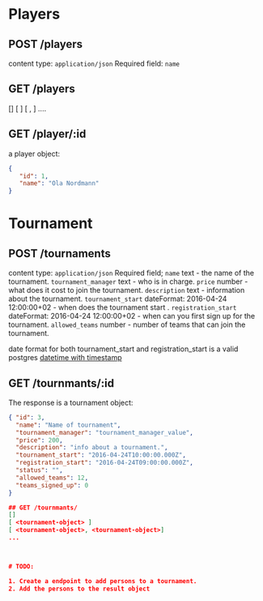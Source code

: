 # Players

## POST /players
content type: `application/json`
Required field: `name`


## GET /players
[]
[ <player-object>]
[ <player-object>, <player-object>]
....

## GET /player/:id
a player object:
```json
{
   "id": 1,
   "name": "Ola Nordmann"
}
```

# Tournament


## POST /tournaments
content type: `application/json`
Required field;
`name` text - the name of the tournament.
`tournament_manager` text - who is in charge.
`price` number - what does it cost to join the tournament.
`description` text - information about the tournament.
`tournament_start` dateFormat: 2016-04-24 12:00:00+02 - when does the tournament start .
`registration_start` dateFormat: 2016-04-24 12:00:00+02 - when can you first sign up for the tournament.
`allowed_teams` number - number of teams that can join the tournament.

date format for both tournament_start and registration_start is a valid postgres [datetime with timestamp](http://www.postgresql.org/docs/9.1/static/datatype-datetime.html)


## GET /tournmants/:id

The response is a tournament object:
```json
{ "id": 3,
  "name": "Name of tournament",
  "tournament_manager": "tournament_manager_value",
  "price": 200,
  "description": "info about a tournament.",
  "tournament_start": "2016-04-24T10:00:00.000Z",
  "registration_start": "2016-04-24T09:00:00.000Z",
  "status": "",
  "allowed_teams": 12,
  "teams_signed_up": 0
}

## GET /tournmants/
[]
[ <tournament-object> ]
[ <tournament-object>, <tournament-object>]
...



# TODO:

1. Create a endpoint to add persons to a tournament.
2. Add the persons to the result object
